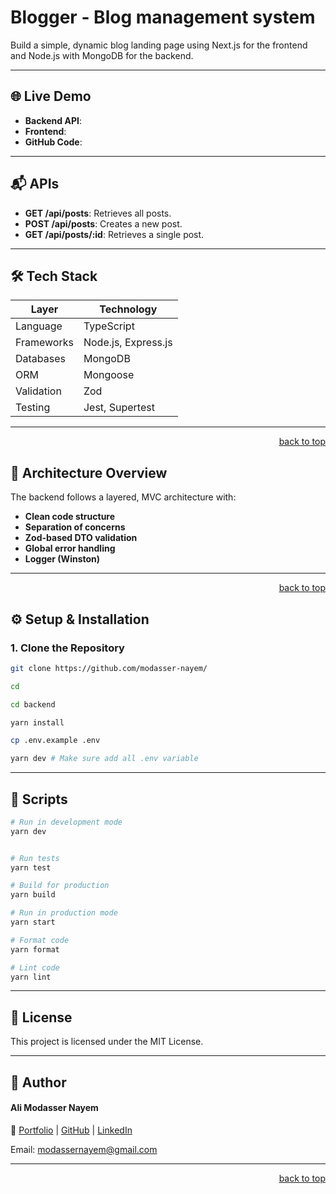 # Blogger - Blog management system

Build a simple, dynamic blog landing page using Next.js for the frontend and Node.js with MongoDB for the backend.

---

## 🌐 Live Demo

- **Backend API**: []()
- **Frontend**: []()
- **GitHub Code**: []()

---

## 📬 APIs

- **GET /api/posts**: Retrieves all posts.
- **POST /api/posts**: Creates a new post.
- **GET /api/posts/:id**: Retrieves a single post.

---

## 🛠️ Tech Stack

| Layer      | Technology          |
| ---------- | ------------------- |
| Language   | TypeScript          |
| Frameworks | Node.js, Express.js |
| Databases  | MongoDB             |
| ORM        | Mongoose            |
| Validation | Zod                 |
| Testing    | Jest, Supertest     |

---

<p align="right"><a href="#readme-top">back to top</a></p>

## 🧱 Architecture Overview

The backend follows a layered, MVC architecture with:

- **Clean code structure**
- **Separation of concerns**
- **Zod-based DTO validation**
- **Global error handling**
- **Logger (Winston)**

---

<p align="right"><a href="#readme-top">back to top</a></p>

## ⚙️ Setup & Installation

### 1. Clone the Repository

```bash
git clone https://github.com/modasser-nayem/

cd

cd backend

yarn install

cp .env.example .env

yarn dev # Make sure add all .env variable
```

---

## 🧪 Scripts

```bash
# Run in development mode
yarn dev


# Run tests
yarn test

# Build for production
yarn build

# Run in production mode
yarn start

# Format code
yarn format

# Lint code
yarn lint
```

---

## 🪪 License

This project is licensed under the MIT License.

---

## 📣 Author

#### Ali Modasser Nayem

🔗 [Portfolio](https://alimodassernayem.vercel.app/) | [GitHub](https://github.com/modasser-nayem) | [LinkedIn](https://www.linkedin.com/in/alimodassernayem/)

Email: [modassernayem@gmail.com](modassernayem@gmail.com)

---

<p align="right"><a href="#readme-top">back to top</a></p>
